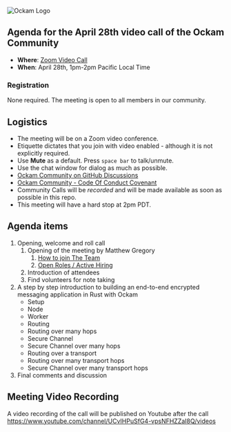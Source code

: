 ![Ockam Logo](../assets/logo.svg)

## Agenda for the April 28th video call of the Ockam Community

- **Where**: [Zoom Video Call](https://ockam.zoom.us/j/93012459605?pwd=VG1YU0NUWExtd25OL0dma283cUZ0Zz09)
- **When**: April 28th, 1pm-2pm Pacific Local Time

### Registration

None required. The meeting is open to all members in our community.

## Logistics

* The meeting will be on a Zoom video conference.
* Etiquette dictates that you join with video enabled - although it is not explicitly required.
* Use **Mute** as a default. Press `space bar` to talk/unmute.
* Use the chat window for dialog as much as possible.
* [Ockam Community on GitHub Discussions](https://github.com/ockam-network/ockam/discussions)
* [Ockam Community - Code Of Conduct Covenant](https://www.ockam.io/learn/guides/team/conduct/)
* Community Calls will be *recorded* and will be made available as soon as possible in this repo.
* This meeting will have a hard stop at 2pm PDT.


## Agenda items

1. Opening, welcome and roll call
    1. Opening of the meeting by Matthew Gregory
        1. [How to join The Team](https://www.ockam.io/learn/guides/team/join_us/)
        1. [Open Roles / Active Hiring](https://www.ockam.io/team#open-roles)
    1. Introduction of attendees
    1. Find volunteers for note taking
1. A step by step introduction to building an end-to-end encrypted messaging application in Rust with Ockam
    * Setup
    * Node
    * Worker
    * Routing
    * Routing over many hops
    * Secure Channel
    * Secure Channel over many hops
    * Routing over a transport
    * Routing over many transport hops
    * Secure Channel over many transport hops
1. Final comments and discussion

## Meeting Video Recording

A video recording of the call will be published on Youtube after the call
https://www.youtube.com/channel/UCvIHPuSfG4-vpsNFHZZaI8Q/videos
